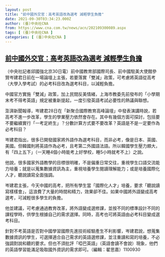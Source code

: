 ```yaml
---
layout: post
title: "前中國外交官：高考英語改為選考 減輕學生負擔"
date: 2021-09-30T03:34:23.000Z
author: (臺)中央社CNA
from: https://www.cna.com.tw/news/acn/202109300089.aspx
tags: [ (臺)中央社CNA ]
categories: [ (臺)中央社CNA ]
---
```

<!--1632972863000-->
[前中國外交官：高考英語改為選考 減輕學生負擔](https://www.cna.com.tw/news/acn/202109300089.aspx)
------

<div>
<div></div><div><p>（中央社記者邱國強北京30日電）前中國教育部國際司長、前中國駐美大使館參贊岑建君日前在一場論壇上主張，若要落實「雙減」政策，可考慮將英語從高考（大學入學考試）的必考科目改為選考科目，以減輕負擔。</p><p>中國官方實施「雙減」政策，加上民間反美情緒，上海市教委先前發布的「小學期末考不得考英語」規定被重新提起，一度引發英語考試必要性的熱議與聯想。</p><p>澎湃新聞報導，岑建君28日在「新聚合國際教育高峰論壇」中發表演講時說，若高考不進一步改革，學生的學業壓力依然會存在。其中有幾個方面可探討，包括要不要繼續實行「一考定終生」？分數計算方式要不要改革？英語是不是一定要作為必考科目？</p><p>岑建君指出，很多已開發國家將外語作為選考科目，而非必考，像是日本、英國、美國。但韓國則將英語作為必考，且考第二外國語法語。所以韓國學生壓力頗大，有「四上五下」（一天睡4個小時能考上好學校，睡5小時就考不上）之說。</p><p>他說，很多國家外語教學的目標很明確，不是偏重日常交往，重視學生口語交流能力培養；就是以蒐集數據資訊為主，重視培養學生閱讀理解能力；或是培養國際化人才，聽說讀寫全面強調。</p><p>岑建君主張，今天中國的高考，把所有學生當「國際化人才」培養，要求「聽說讀寫樣樣會」，這浪費了大量的時間和精力，效果卻不佳。如果中國將外語變成高考選考，可減輕很多學生的負擔。</p><p>他並建議，可考慮通過教育改革，將外語變成選修課，並按不同的標準設計不同的課程學時，供學生根據自己的需求選擇。同時，高考也可將英語由必考科目變成選考科目。</p><p>針對不考英語是否對中國學習國際先進技術經驗產生不利影響，岑建君說，想蒐集數據資訊的學生，可選擇適合自己需求的英語選修課，並注重讀和寫的培養，不必強調對說和聽的要求。但也不須批評「啞巴英語」（英語會讀不會說）現象，他們的英語學習能滿足吸取國外資訊的需求即可。（編輯：翟思嘉）1100930</p></div>
</div>
